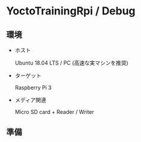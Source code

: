 # YoctoTrainingRpi / Debug

## 環境

* ホスト

    Ubuntu 18.04 LTS / PC (高速な実マシンを推奨)

* ターゲット

    Raspberry Pi 3

* メディア関連

    Micro SD card + Reader / Writer

## 準備


